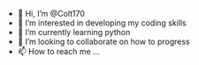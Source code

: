 - 👋 Hi, I’m @Colt170
- 👀 I’m interested in developing my coding skills
- 🌱 I’m currently learning python
- 💞️ I’m looking to collaborate on how to progress
- 📫 How to reach me ...

<!---
Colt170/Colt170 is a ✨ special ✨ repository because its `README.md` (this file) appears on your GitHub profile.
You can click the Preview link to take a look at your changes.
--->
